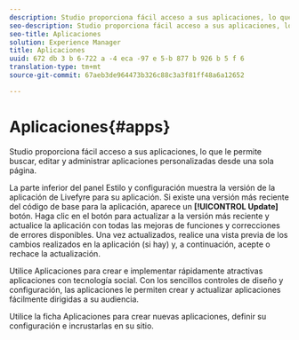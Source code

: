 ```yaml
---
description: Studio proporciona fácil acceso a sus aplicaciones, lo que le permite buscar, editar y administrar aplicaciones personalizadas desde una sola página.
seo-description: Studio proporciona fácil acceso a sus aplicaciones, lo que le permite buscar, editar y administrar aplicaciones personalizadas desde una sola página.
seo-title: Aplicaciones
solution: Experience Manager
title: Aplicaciones
uuid: 672 db 3 b 6-722 a -4 eca -97 e 5-b 877 b 926 b 5 f 6
translation-type: tm+mt
source-git-commit: 67aeb3de964473b326c88c3a3f81ff48a6a12652

---
```



# Aplicaciones{#apps}

Studio proporciona fácil acceso a sus aplicaciones, lo que le permite buscar, editar y administrar aplicaciones personalizadas desde una sola página.

La parte inferior del panel Estilo y configuración muestra la versión de la aplicación de Livefyre para su aplicación. Si existe una versión más reciente del código de base para la aplicación, aparece un **[!UICONTROL Update]** botón. Haga clic en el botón para actualizar a la versión más reciente y actualice la aplicación con todas las mejoras de funciones y correcciones de errores disponibles. Una vez actualizados, realice una vista previa de los cambios realizados en la aplicación (si hay) y, a continuación, acepte o rechace la actualización.

Utilice Aplicaciones para crear e implementar rápidamente atractivas aplicaciones con tecnología social. Con los sencillos controles de diseño y configuración, las aplicaciones le permiten crear y actualizar aplicaciones fácilmente dirigidas a su audiencia.

Utilice la ficha Aplicaciones para crear nuevas aplicaciones, definir su configuración e incrustarlas en su sitio.
